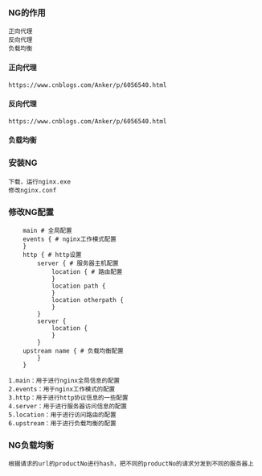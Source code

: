 ### NG的作用
    正向代理
    反向代理
    负载均衡

#### 正向代理
    https://www.cnblogs.com/Anker/p/6056540.html
#### 反向代理
    https://www.cnblogs.com/Anker/p/6056540.html

#### 负载均衡

### 安装NG
    下载，运行nginx.exe
    修改nginx.conf
### 修改NG配置
```
    main # 全局配置
    events { # nginx工作模式配置
    }
    http { # http设置
        server { # 服务器主机配置
            location { # 路由配置
            }
            location path {
            }
            location otherpath {
            }
        }
        server {
            location {
            }
        }
    upstream name { # 负载均衡配置
        }
    }
```
    1.main：用于进行nginx全局信息的配置
    2.events：用于nginx工作模式的配置
    3.http：用于进行http协议信息的一些配置
    4.server：用于进行服务器访问信息的配置
    5.location：用于进行访问路由的配置
    6.upstream：用于进行负载均衡的配置

### NG负载均衡
    根据请求的url的productNo进行hash，把不同的productNo的请求分发到不同的服务器上